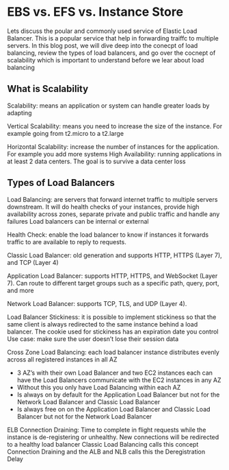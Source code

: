 <h1> EBS vs. EFS vs. Instance Store</h1>

Lets discuss the poular and commonly used service of Elastic Load Balancer. This is a popular service that help in forwarding traiffc to multiple servers. In this blog post, we will dive deep into the conecpt of load balancing, review the types of load balancers, and go over the cocnept of scalability which is important to understand before we lear about load balancing

<h2>What is Scalability </h2>
Scalability: means an application or system can handle greater loads by adapting

Vertical Scalability: means you need to increase the size of the instance. For example going from t2.micro to a t2.large

Horizontal Scalability: increase the number of instances for the application. For example you add more systems
High Availability: running applications in at least 2 data centers. The goal is to survive a data center loss

<h2>Types of Load Balancers</h2>
Load Balancing: are servers that forward internet traffic to multiple servers downstream. It will do health checks of your instances, provide high availability across zones, separate private and public traffic and handle any failures Load balancers can be internal or external

Health Check: enable the load balancer to know if instances it forwards traffic to are available to reply to requests. 

Classic Load Balancer: old generation and supports HTTP, HTTPS (Layer 7), and TCP (Layer 4)

Application Load Balancer: supports HTTP, HTTPS, and WebSocket (Layer 7). Can route to different target groups such as a specific path, query, port, and more

Network Load Balancer: supports TCP, TLS, and UDP (Layer 4).

Load Balancer Stickiness: it is possible to implement stickiness so that the same client is always redirected to the same instance behind a load balancer. The cookie used for stickiness has an expiration date you control
Use case: make sure the user doesn’t lose their session data

Cross Zone Load Balancing: each load balancer instance distributes evenly across all registered instances in all AZ
- 3 AZ’s with their own Load Balancer and two EC2 instances each can have the Load Balancers communicate with the EC2 instances in any AZ
- Without this you only have Load Balancing within each AZ
- Is always on by default for the Application Load Balancer but not for the Network Load Balancer and Classic Load Balancer
- Is always free on on the Application Load Balancer and Classic Load Balancer but not for the Network Load Balancer

ELB Connection Draining: Time to complete in flight requests while the instance is de-registering or unhealthy. New connections will be redirected to a healthy load balancer Classic Load Balancing calls this concept Connection Draining and the ALB and NLB calls this the Deregistration Delay

